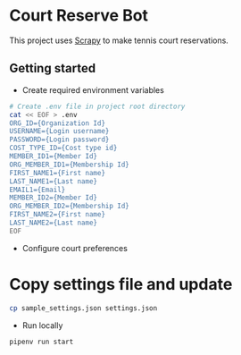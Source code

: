 # Court Reserve Bot
This project uses [Scrapy](https://docs.scrapy.org/en/latest/index.html) to make tennis court reservations.
## Getting started

- Create required environment variables
```sh
# Create .env file in project root directory
cat << EOF > .env
ORG_ID={Organization Id}
USERNAME={Login username}
PASSWORD={Login password}
COST_TYPE_ID={Cost type id}
MEMBER_ID1={Member Id}
ORG_MEMBER_ID1={Membership Id}
FIRST_NAME1={First name}
LAST_NAME1={Last name}
EMAIL1={Email}
MEMBER_ID2={Member Id}
ORG_MEMBER_ID2={Membership Id}
FIRST_NAME2={First name}
LAST_NAME2={Last name}
EOF
```

- Configure court preferences
# Copy settings file and update
```sh
cp sample_settings.json settings.json
```

- Run locally
```sh
pipenv run start
```
